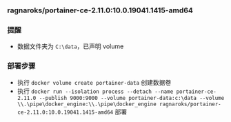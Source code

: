 ### ragnaroks/portainer-ce-2.11.0:10.0.19041.1415-amd64

### 提醒
- 数据文件夹为 `C:\data`，已声明 volume

### 部署步骤
- 执行 `docker volume create portainer-data` 创建数据卷
- 执行 `docker run --isolation process --detach --name portainer-ce-2.11.0 --publish 9000:9000 --volume portainer-data:c:\data --volume \\.\pipe\docker_engine:\\.\pipe\docker_engine ragnaroks/portainer-ce-2.11.0:10.0.19041.1415-amd64` 部署
